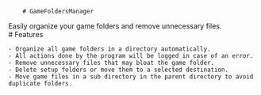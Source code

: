 
        # GameFoldersManager
Easily organize your game folders and remove unnecessary files.        
    # Features
    
    - Organize all game folders in a directory automatically.
    - All actions done by the program will be logged in case of an error. 
    - Remove unnecessary files that may bloat the game folder.
    - Delete setup folders or move them to a selected destination. 
    - Move game files in a sub directory in the parent directory to avoid duplicate folders.
    
